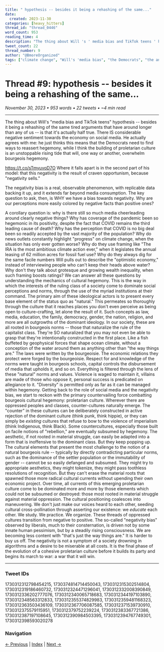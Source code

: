 ```yaml
---
title: " hypothesis -- besides it being a rehashing of the same..."
date:
  created: 2023-11-30
categories: [heavy_hitters]
thread_id: "thread_0446"
word_count: 953
reading_time: 4
description: "The thing about Will 's ' media bias and TikTok teens ' hypothesis -- besides it being a rehashing of the same tired arguments that have around longer than any..."
tweet_count: 22
thread_number: 9
author: "@BmoreOrganized"
tags: ["climate change", "Will's 'media bias", "the Democrats", "the annual leasing", "62 million acres"]
---
```

# Thread #9:  hypothesis -- besides it being a rehashing of the same...

*November 30, 2023 • 953 words • 22 tweets • ~4 min read*

---

The thing about Will's "media bias and TikTok teens" hypothesis -- besides it being a rehashing of the same tired arguments that have around longer than any of us -- is that it's actually half true. There IS considerable negative sentiment towards the economy on social media. He actually agrees with me: he just thinks this means that the Democrats need to find ways to reassert hegemony, while I think the building of proletarian culture is an unstoppable rising tide that will, one way or another, overwhelm bourgeois hegemony.

https://t.co/sTmyuvoD7O Where it falls apart is in the second part of his model: that this negativity is the result of craven opportunism, because "negativity sells."

The negativity bias is a real, observable phenomenon, with replicable data backing it up, and it extends far beyond media consumption. The key question to ask, then, is WHY we have a bias towards negativity. Why are our perceptions more easily colored by negative facts than positive ones?

A corollary question is: why is there still so much media cheerleading around clearly negative things? Why has coverage of the pandemic been so hegemonic in its positivity, despite the fact that COVID remains the third leading cause of death? Why has the perception that COVID is no big deal been so readily accepted by the vast majority of the population? Why do news outlets constantly highlight "progress" on climate change, when the situation has only ever gotten worse? Why do they use framing like "The IRA is the most ambitious climate action ever," when it legislates the annual leasing of 62 million acres for fossil fuel use? Why do they always dig for the same facile numbers Will pulls out to describe the "optimistic economy," instead of interviewing people who can't keep their heads above water? Why don't they talk about grotesque and growing wealth inequality, when such framing boosts ratings? We can answer all these questions by understanding the mechanics of cultural hegemony. This is the way in which the interests of the ruling class of a society come to dominate social perceptions and norms, through the use of the myriad institutions at their command. The primary aim of these ideological actors is to present every base element of the status quo as "natural." This permeates so thoroughly through the culture that it reaches places you don't even perceive as being open to culture-crafting, let alone the result of it. Such concepts as law, media, education, the family, democracy, gender, the nation, religion, and more are all outgrowths of the dominant ideology. In our society, these are all rooted in bourgeois norms -- those that naturalize the rule of the capitalist class. They're SO naturalized that you may not even be able to grasp that they're intentionally constructed in the first place. Like a fish buffeted by geophysical forces that shape ocean climate, without a conception of the water around them as anything other than "the way things are." The laws were written by the bourgeoisie. The economic relations they protect were forged by the bourgeoisie. Respect for and knowledge of the norms were taught in bourgeois schools, capital controls the disbursement of media that upholds it, and so on. Everything is filtered through the lens of these "natural" norms and values. Violence is waged to maintain it, villains are made of those who oppose it, personal success is predicated on allegiance to it. "Diversity" is permitted only as far as it can be managed within hegemony. Getting back to the role of social media and the negativity bias, we start to reckon with the primary countervailing force combatting bourgeois cultural hegemony: proletarian culture. Wherever there are oppressed peoples and classes, counter-cultures naturally emerge. The "counter" in these cultures can be deliberately constructed in active rejection of the dominant culture (think punk, think hippie), or they can simply be *existing* cultures that refuse to bow to the violence of imperialism (think Indigenous, think Black). Some countercultures, especially those built on facile notions of "rebellion," are eventually subsumed by hegemony. The aesthetic, if not rooted in material struggle, can easily be adapted into a form that is inoffensive to the dominant class. But they keep popping up. The cultural elements that present the most challenge to the notion of a natural bourgeois rule -- typically by directly contradicting particular norms, such as the dominance of the settler population or the immutability of gender -- cannot be so easily defanged and subsumed. They might try to appropriate aesthetics, they might tokenize, they might pass toothless resolutions of recognition. But they can't erase the material roots that spawned those more radical cultural currents without upending their own economic project. Over time, all currents of this emerging proletarian culture come to be dominated more and more by those elements which could not be subsumed or destroyed: those most rooted in material struggle against material oppression. The cultural positioning coalesces into maneuvering. We don't just make our voices heard to each other, seeding cultural cross-pollination through asserting our existence: we *educate* each other. We study. We practice. We organize. These threads of oppressed cultures transition from negative to positive. The so-called "negativity bias" observed by liberals, much to their consternation, is driven not by some innate human pessimism, but by a steadily rising consciousness. We are becoming less content with "that's just the way things are." It is harder to buy us off. The negativity is not a symptom of a society drowning in algorithms and a desire to be miserable at all costs. It is the final phase of the evolution of a cohesive proletarian culture before it builds its party and begins its march to war: a war that it will win.

---

### Tweet IDs
1730312312798454215, 1730374814714450043, 1730312315302514804, 1730312319186460732, 1730312324471296041, 1730312332008390849, 1730312336202777076, 1730312340065718683, 1730312344197103890, 1730312348563312833, 1730312355374829983, 1730312359481168323, 1730312363503436109, 1730312367706087585, 1730312371539730910, 1730312375579115951, 1730312379752239224, 1730312383367721386, 1730312387197108645, 1730312390984503395, 1730312394767749301, 1730312398593020278

### Navigation
[← Previous](008-*.md) | [Index](index.md) | [Next →](010-*.md)